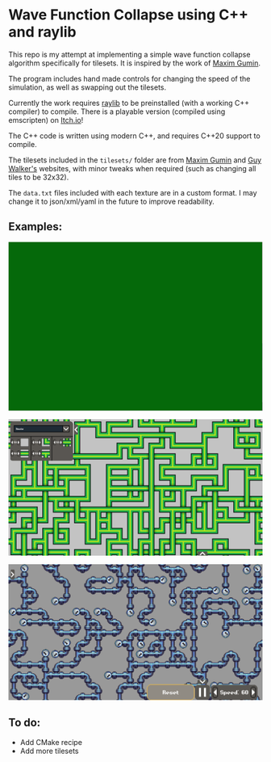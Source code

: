 # Wave Function Collapse using C++ and raylib

This repo is my attempt at implementing a simple wave function collapse algorithm specifically for tilesets. It is inspired by the work of [Maxim Gumin](https://github.com/mxgmn/WaveFunctionCollapse).

The program includes hand made controls for changing the speed of the simulation, as well as swapping out the tilesets.

Currently the work requires [raylib](https://www.raylib.com/) to be preinstalled (with a working C++ compiler) to compile. There is a playable version (compiled using emscripten) on [Itch.io](https://atiladhun.itch.io/wavefunction-collapse)!

The C++ code is written using modern C++, and requires C++20 support to compile. 

The tilesets included in the `tilesets/` folder are from [Maxim Gumin](https://github.com/mxgmn/WaveFunctionCollapse/tree/master/tilesets/Circuit) and [Guy Walker's](http://www.cr31.co.uk/stagecast/wang/intro.html) websites, with minor tweaks when required (such as changing all tiles to be 32x32).

The `data.txt` files included with each texture are in a custom format. I may change it to json/xml/yaml in the future to improve readability.

## Examples:

<p align="center"><img alt="Circuit building animation" src="images/Animation.gif"></p>

![Screenshot of knot tileset and tile menu](images/Screenshot2.png)

![Screenshot of pipe tileset and control menu](images/Screenshot3.png)

## To do:
- Add CMake recipe
- Add more tilesets